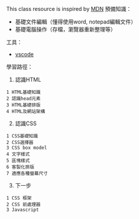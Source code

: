This class resource is inspired by [MDN](https://developer.mozilla.org) 
預備知識：
  * 基礎文件編輯（懂得使用word, notepad編輯文件）
  * 基礎電腦操作（存檔，瀏覽器重新整理等）

工具：
  * [vscode](https://code.visualstudio.com/)

學習路徑：

  1. 認識HTML 
 
    1 HTML基礎知識
    2 認識head元素
    3 HTML基礎排版
    4 HTML及網站架構
    
  2. 認識CSS
  
    1 CSS基礎知識
    2 CSS選擇器
    3 CSS box model
    4 文字樣式
    5 區塊樣式
    6 客製化排版
    7 適應各種螢幕尺寸
   
  3. 下一步
  
    1 CSS 框架
    2 CSS 前處理器
    3 Javascript
